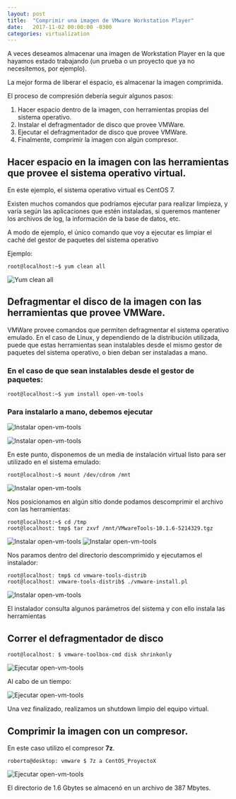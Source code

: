 ```yaml
---
layout: post
title:  "Comprimir una imagen de VMware Workstation Player"
date:   2017-11-02 00:00:00 -0300
categories: virtualization
---
```


A veces deseamos almacenar una imagen de  Workstation Player en la que hayamos estado trabajando (un prueba o un proyecto que ya no necesitemos, por ejemplo).

La mejor forma de liberar el espacio, es almacenar la imagen comprimida.

El proceso de compresión debería seguir algunos pasos:

1. Hacer espacio dentro de la imagen, con herramientas propias del sistema operativo.
1. Instalar el defragmentador de disco que provee VMWare.
1. Ejecutar el defragmentador de disco que provee VMWare.
1. Finalmente, comprimir la imagen con algún compresor.

## Hacer espacio en la imagen con las herramientas que provee el sistema operativo virtual.

En este ejemplo, el sistema operativo virtual es CentOS 7.

Existen muchos comandos que podríamos ejecutar para realizar limpieza, y varía
según las aplicaciones que estén instaladas, si queremos mantener los archivos
de log, la información de la base de datos, etc.

A modo de ejemplo, el único comando que voy a ejecutar es limpiar el caché del
gestor de paquetes del sistema operativo

Ejemplo:

```console
root@localhost:~$ yum clean all
```

![Yum clean all](/assets/images/2017-11-02-01.png)

## Defragmentar el disco de la imagen con las herramientas que provee VMWare.

VMWare provee comandos que permiten defragmentar el sistema operativo emulado.
En el caso de Linux, y dependiendo de la distribución utilizada, puede que estas
herramientas sean instalables desde el mismo gestor de paquetes del sistema operativo,
o bien deban ser instaladas a mano.

### En el caso de que sean instalables desde el gestor de paquetes:

```console
root@localhost:~$ yum install open-vm-tools
```

### Para instalarlo a mano, debemos ejecutar

![Instalar open-vm-tools](/assets/images/2017-11-02-02.png)

![Instalar open-vm-tools](/assets/images/2017-11-02-03.png)

En este punto, disponemos de un media de instalación virtual listo para ser utilizado
en el sistema emulado:

```console
root@localhost:~$ mount /dev/cdrom /mnt
```

![Instalar open-vm-tools](/assets/images/2017-11-02-04.png)

Nos posicionamos en algún sitio donde podamos descomprimir el archivo con las herramientas:

```console
root@localhost:~$ cd /tmp
root@localhost: tmp$ tar zxvf /mnt/VMwareTools-10.1.6-5214329.tgz
```
![Instalar open-vm-tools](/assets/images/2017-11-02-05.png)
![Instalar open-vm-tools](/assets/images/2017-11-02-06.png)

Nos paramos dentro del directorio descomprimido y ejecutamos el instalador:

```console
root@localhost: tmp$ cd vmware-tools-distrib
root@localhost: vmware-tools-distrib$ ./vmware-install.pl
```

![Instalar open-vm-tools](/assets/images/2017-11-02-07.png)

El instalador consulta algunos parámetros del sistema y con ello
instala las herramientas

## Correr el defragmentador de disco

```console
root@localhost: $ vmware-toolbox-cmd disk shrinkonly
```

![Ejecutar open-vm-tools](/assets/images/2017-11-02-08.png)

Al cabo de un tiempo:

![Ejecutar open-vm-tools](/assets/images/2017-11-02-09.png)

Una vez finalizado, realizamos un shutdown limpio del equipo virtual.

## Comprimir la imagen con un compresor.

En este caso utilizo el compresor **7z**.


```console
roberto@desktop: vmware $ 7z a CentOS_ProyectoX
```

![Ejecutar open-vm-tools](/assets/images/2017-11-02-10.png)

El directorio de 1.6 Gbytes se almacenó en un archivo de 387 Mbytes.

